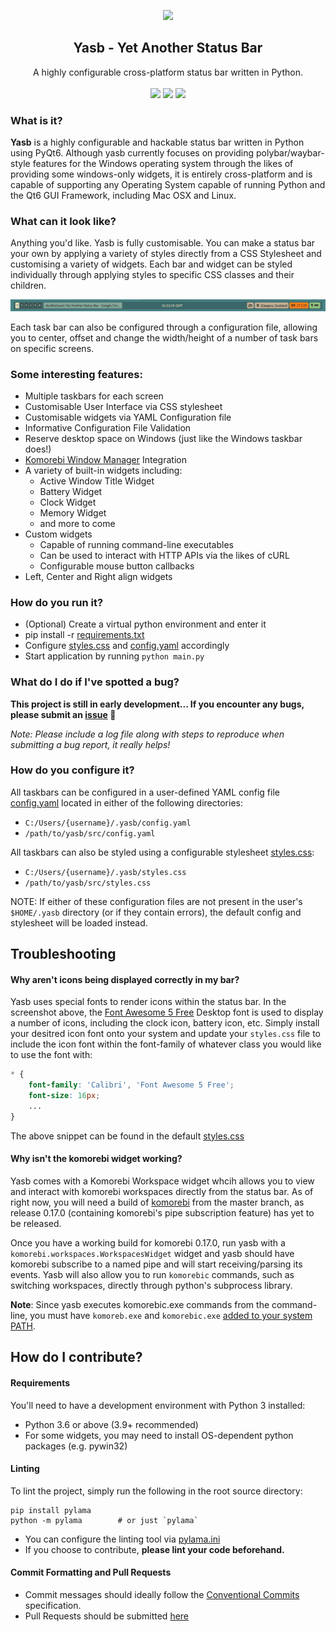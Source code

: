 <p align="center"><img src="https://raw.githubusercontent.com/denBot/yasb/main/img/yasb_icon.png" width="120"></p>
<h2 align="center">Yasb - Yet Another Status Bar</h2>
<p align="center">
  A highly configurable cross-platform status bar written in Python.
  <br><br>
  <a href="https://opensource.org/licenses/MIT"><img src="https://img.shields.io/badge/License-MIT-yellow.svg"></a>
  <a href="https://github.com/denBot/yasb"><img src="https://img.shields.io/github/languages/top/denBot/yasb"></a>
  <a href="https://github.com/denBot/yasb/issues"><img src="https://img.shields.io/github/issues/denBot/yasb"></a>
</p>

### What is it?
**Yasb** is a highly configurable and hackable status bar written in Python using PyQt6. Although yasb currently focuses on providing polybar/waybar-style features for the Windows operating system through the likes of providing some windows-only widgets, it is entirely cross-platform and is capable of supporting any Operating System capable of running Python and the Qt6 GUI Framework, including Mac OSX and Linux.

### What can it look like?
Anything you'd like. Yasb is fully customisable. You can make a status bar your own by applying a variety of styles directly from a CSS Stylesheet and customising a variety of widgets. Each bar and widget can be styled individually through applying styles to specific CSS classes and their children.

![](img/yasb_bar.png)

Each task bar can also be configured through a configuration file, allowing you to center, offset and change the width/height of a number of task bars on specific screens.

### Some interesting features:
- Multiple taskbars for each screen
- Customisable User Interface via CSS stylesheet
- Customisable widgets via YAML Configuration file
- Informative Configuration File Validation
- Reserve desktop space on Windows (just like the Windows taskbar does!)
- [Komorebi Window Manager](https://github.com/LGUG2Z/komorebi) Integration
- A variety of built-in widgets including:
  - Active Window Title Widget
  - Battery Widget
  - Clock Widget
  - Memory Widget
  - and more to come
- Custom widgets
  - Capable of running command-line executables
  - Can be used to interact with HTTP APIs via the likes of cURL
  - Configurable mouse button callbacks
- Left, Center and Right align widgets

### How do you run it?
- (Optional) Create a virtual python environment and enter it
- pip install -r [requirements.txt](requirements.txt)
- Configure [styles.css](src/styles.css) and [config.yaml](src/config.yaml) accordingly
- Start application by running `python main.py`

### What do I do if I've spotted a bug?
**This project is still in early development... If you encounter any bugs, please submit an [issue](https://github.com/denBot/yasb/issues) :bug:**

*Note: Please include a log file along with steps to reproduce when submitting a bug report, it really helps!*

### How do you configure it?
All taskbars can be configured in a user-defined YAML config file [config.yaml](src/config.yaml) located in either of the following directories:
- `C:/Users/{username}/.yasb/config.yaml`
- `/path/to/yasb/src/config.yaml`

All taskbars can also be styled using a configurable stylesheet [styles.css](src/styles.css):
- `C:/Users/{username}/.yasb/styles.css`
- `/path/to/yasb/src/styles.css`

NOTE: If either of these configuration files are not present in the user's `$HOME/.yasb` directory (or if they contain errors), the default config and stylesheet will be loaded instead.

## Troubleshooting

#### Why aren't icons being displayed correctly in my bar?
Yasb uses special fonts to render icons within the status bar. In the screenshot above, the [Font Awesome 5 Free](https://fontawesome.com/v5.15/how-to-use/on-the-desktop/setup/getting-started) Desktop font is used to display a number of icons, including the clock icon, battery icon, etc. Simply install your desitred icon font onto your system and update your `styles.css` file to include the icon font within the font-family of whatever class you would like to use the font with:

```css
* {
    font-family: 'Calibri', 'Font Awesome 5 Free';
    font-size: 16px;
    ...
}
```
The above snippet can be found in the default [styles.css](https://github.com/denBot/yasb/blob/main/src/styles.css#L1-L5)

#### Why isn't the komorebi widget working?
Yasb comes with a Komorebi Workspace widget whcih allows you to view and interact with komorebi workspaces directly from the status bar.
As of right now, you will need a build of [komorebi](https://github.com/LGUG2Z/komorebi) from the master branch, as release 0.17.0 (containing komorebi's pipe subscription feature) has yet to be released.

Once you have a working build for komorebi 0.17.0, run yasb with a `komorebi.workspaces.WorkspacesWidget` widget and yasb should have komorebi subscribe to a named pipe and will start receiving/parsing its events. Yasb will also allow you to run `komorebic` commands, such as switching workspaces, directly through python's subprocess library.

**Note**: Since yasb executes komorebic.exe commands from the command-line, you must have `komoreb.exe` and `komorebic.exe` [added to your system PATH](https://medium.com/@kevinmarkvi/how-to-add-executables-to-your-path-in-windows-5ffa4ce61a53). 


## How do I contribute?

#### Requirements
You'll need to have a development environment with Python 3 installed:
- Python 3.6 or above (3.9+ recommended)
- For some widgets, you may need to install OS-dependent python packages (e.g. pywin32)

#### Linting
To lint the project, simply run the following in the root source directory:
```
pip install pylama
python -m pylama        # or just `pylama`
```
- You can configure the linting tool via [pylama.ini](pylama.ini)
- If you choose to contribute, **please lint your code beforehand.**

#### Commit Formatting and Pull Requests
- Commit messages should ideally follow the [Conventional Commits](https://www.conventionalcommits.org/en/v1.0.0/) specification.
- Pull Requests should be submitted [here](https://github.com/denBot/yasb/pulls)
